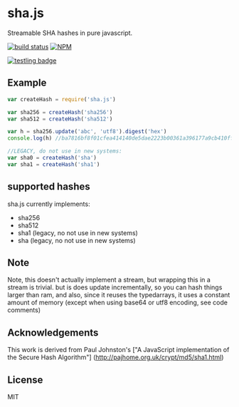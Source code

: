 # sha.js

Streamable SHA hashes in pure javascript.

[![build status](https://secure.travis-ci.org/dominictarr/sha.js.png)](http://travis-ci.org/dominictarr/sha.js)
[![NPM](http://img.shields.io/npm/v/sha.js.svg)](https://www.npmjs.org/package/sha.js)

[![testling badge](https://ci.testling.com/dominictarr/sha.js.png)](https://ci.testling.com/dominictarr/sha.js)

## Example

``` js
var createHash = require('sha.js')

var sha256 = createHash('sha256')
var sha512 = createHash('sha512')

var h = sha256.update('abc', 'utf8').digest('hex')
console.log(h) //ba7816bf8f01cfea414140de5dae2223b00361a396177a9cb410ff61f20015ad

//LEGACY, do not use in new systems:
var sha0 = createHash('sha')
var sha1 = createHash('sha1')


```

## supported hashes

sha.js currently implements:


* sha256
* sha512
* sha1 (legacy, no not use in new systems)
* sha (legacy, no not use in new systems)

## Note

Note, this doesn't actually implement a stream, but wrapping this in a stream is trivial.
but is does update incrementally, so you can hash things larger than ram, and also, since it reuses
the typedarrays, it uses a constant amount of memory (except when using base64 or utf8 encoding,
see code comments)


## Acknowledgements

This work is derived from Paul Johnston's ["A JavaScript implementation of the Secure Hash Algorithm"]
(http://pajhome.org.uk/crypt/md5/sha1.html)



## License

MIT
